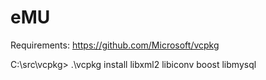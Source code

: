 # eMU

Requirements:
https://github.com/Microsoft/vcpkg

C:\src\vcpkg> .\vcpkg install libxml2 libiconv boost libmysql
